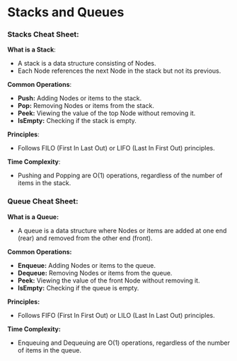 # Stacks and Queues

### Stacks Cheat Sheet:

**What is a Stack**:

- A stack is a data structure consisting of Nodes.
- Each Node references the next Node in the stack but not its previous.

**Common Operations**:

- **Push:** Adding Nodes or items to the stack.
- **Pop:** Removing Nodes or items from the stack.
- **Peek:** Viewing the value of the top Node without removing it.
- **IsEmpty:** Checking if the stack is empty.

**Principles**:

- Follows FILO (First In Last Out) or LIFO (Last In First Out) principles.

**Time Complexity**:
- Pushing and Popping are O(1) operations, regardless of the number of items in the stack.

### Queue Cheat Sheet:

**What is a Queue:**
- A queue is a data structure where Nodes or items are added at one end (rear) and removed from the other end (front).

**Common Operations:**
- **Enqueue:** Adding Nodes or items to the queue.
- **Dequeue:** Removing Nodes or items from the queue.
- **Peek:** Viewing the value of the front Node without removing it.
- **IsEmpty:** Checking if the queue is empty.

**Principles:**
- Follows FIFO (First In First Out) or LILO (Last In Last Out) principles.

**Time Complexity:**
- Enqueuing and Dequeuing are O(1) operations, regardless of the number of items in the queue.
